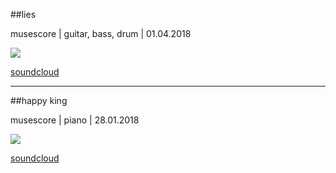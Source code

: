 ##lies

musescore | guitar, bass, drum | 01.04.2018

<img id="icon" src="https://i1.sndcdn.com/artworks-000328245669-0144qp-t500x500.jpg"/>

[soundcloud](https://soundcloud.com/tom-tsagk/lies)

---

##happy king

musescore | piano | 28.01.2018

<img id="icon" src="https://i1.sndcdn.com/artworks-000292086765-zbd7q3-t500x500.jpg"/>

[soundcloud](https://soundcloud.com/tom-tsagk/happy-king)
